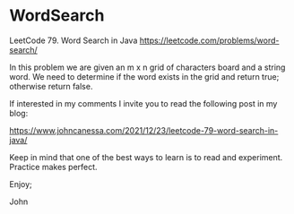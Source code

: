 # WordSearch
LeetCode 79. Word Search in Java
https://leetcode.com/problems/word-search/

In this problem we are given an m x n grid of characters board and a string word. 
We need to determine if the word exists in the grid and return true; 
otherwise return false.

If interested in my comments I invite you to read the following post in my blog:

https://www.johncanessa.com/2021/12/23/leetcode-79-word-search-in-java/

Keep in mind that one of the best ways to learn is to read and experiment.
Practice makes perfect.

Enjoy;

John
